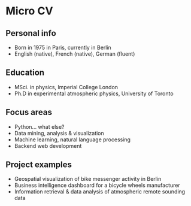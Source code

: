# Micro CV

## Personal info
* Born in 1975 in Paris, currently in Berlin
* English (native), French (native), German (fluent)

## Education
* MSci. in physics, Imperial College London
* Ph.D in experimental atmospheric physics, University of Toronto

## Focus areas
* Python... what else?
* Data mining, analysis & visualization
* Machine learning, natural language processing
* Backend web development

## Project examples
* Geospatial visualization of bike messenger activity in Berlin 
* Business intelligence dashboard for a bicycle wheels manufacturer
* Information retrieval & data analysis of atmospheric remote sounding data 

